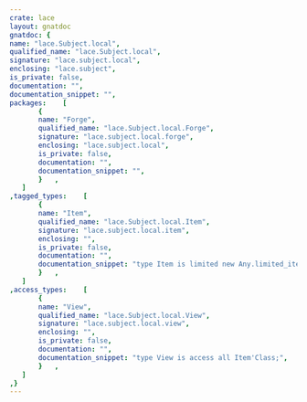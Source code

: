 ```yaml
---
crate: lace
layout: gnatdoc
gnatdoc: {
name: "lace.Subject.local",
qualified_name: "lace.Subject.local",
signature: "lace.subject.local",
enclosing: "lace.subject",
is_private: false,
documentation: "",
documentation_snippet: "",
packages:    [
       {
       name: "Forge",
       qualified_name: "lace.Subject.local.Forge",
       signature: "lace.subject.local.forge",
       enclosing: "lace.subject.local",
       is_private: false,
       documentation: "",
       documentation_snippet: "",
       }   ,
   ]
,tagged_types:    [
       {
       name: "Item",
       qualified_name: "lace.Subject.local.Item",
       signature: "lace.subject.local.item",
       enclosing: "",
       is_private: false,
       documentation: "",
       documentation_snippet: "type Item is limited new Any.limited_item\n                     and Subject    .item with private;",
       }   ,
   ]
,access_types:    [
       {
       name: "View",
       qualified_name: "lace.Subject.local.View",
       signature: "lace.subject.local.view",
       enclosing: "",
       is_private: false,
       documentation: "",
       documentation_snippet: "type View is access all Item'Class;",
       }   ,
   ]
,}
---
```

